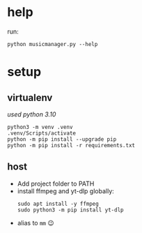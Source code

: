 # help

run:

```shell
python musicmanager.py --help
```

# setup

## virtualenv

_used python 3.10_

```shell
python3 -m venv .venv
.venv/Scripts/activate
python -m pip install --upgrade pip
python -m pip install -r requirements.txt
```

## host

- Add project folder to PATH
- install ffmpeg and yt-dlp globally:
  ```shell
  sudo apt install -y ffmpeg
  sudo python3 -m pip install yt-dlp
  ```
- alias to `mm` 😉
